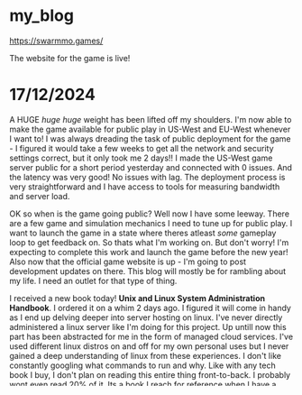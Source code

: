 # my_blog


https://swarmmo.games/

The website for the game is live! 

# 17/12/2024

A HUGE *huge* *huge* weight has been lifted off my shoulders. I'm now able to make the game available for public play in US-West and EU-West whenever I want to! I was always dreading the task of public deployment for the game - I figured it would take a few weeks to get all the network and security settings correct, but it only took me 2 days!! I made the US-West game server public for a short period yesterday and connected with 0 issues. And the latency was very good! No issues with lag. The deployment process is very straightforward and I have access to tools for measuring bandwidth and server load. 

OK so when is the game going public? Well now I have some leeway. There are a few game and simulation mechanics I need to tune up for public play. I want to launch the game in a state where theres atleast *some* gameplay loop to get feedback on. So thats what I'm working on. But don't worry! I'm expecting to complete this work and launch the game before the new year! 
Also now that the official game website is up - I'm going to post development updates on there. This blog will mostly be for rambling about my life. I need an outlet for that type of thing. 

I received a new book today! **Unix and Linux System Administration Handbook**. I ordered it on a whim 2 days ago. I figured it will come in handy as I end up delving deeper into server hosting on linux. I've never directly administered a linux server like I'm doing for this project. Up untill now this part has been abstracted for me in the form of managed cloud services. I've used different linux distros on and off for my own personal uses but I never gained a deep understanding of linux from these experiences. I don't like constantly googling what commands to run and why. 
Like with any tech book I buy, I don't plan on reading this entire thing front-to-back. I probably wont even read 20% of it. Its a book I reach for reference when I have a vague idea of what I'm trying to acomplish and I know I'll 100% find the definitive answer in the text. 


# 01/01/2025

New Year! Unfortunately I wasn't able to launch SWARMMO in time for the end of 2024. But I'm not pressed. I don't think anyone was eagerly waiting for the release date. I'd be dissapointed and demotivated by the delays if it was due to being unable to complete gameplay features/subsystems in time. Thats not the case though, the delays are because the planned features are complete and then I realized I can get lots of mileage out of expanding them. Quick wins and all that. So the game gets delayed a bit, but its because the scope has expanded (to a reasonable level). Unreasonable scope would be things like delaying the game to implement whole new gameplay systems like building or resource collection. Don't worry, I'm not doing that. Is there a new planned release date? All I can say is - very very very very soon. I can make the game available for public play at any time, I want to get things right. 
